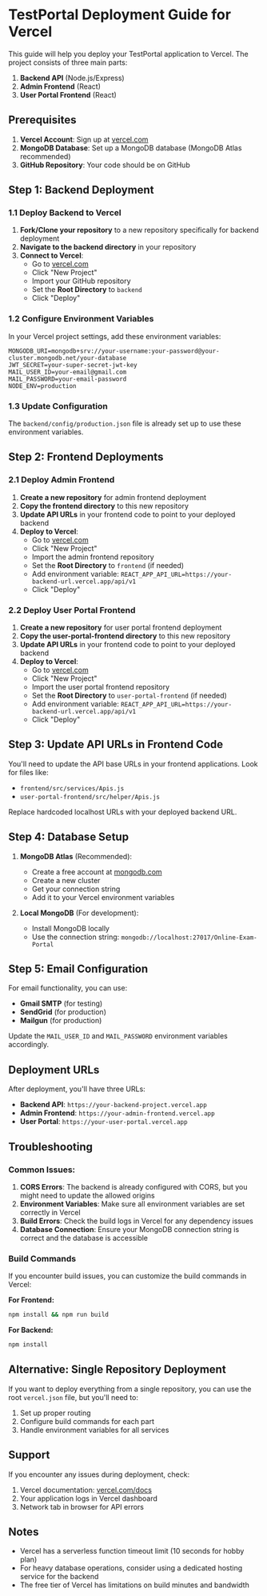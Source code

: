 # TestPortal Deployment Guide for Vercel

This guide will help you deploy your TestPortal application to Vercel. The project consists of three main parts:
1. **Backend API** (Node.js/Express)
2. **Admin Frontend** (React)
3. **User Portal Frontend** (React)

## Prerequisites

1. **Vercel Account**: Sign up at [vercel.com](https://vercel.com)
2. **MongoDB Database**: Set up a MongoDB database (MongoDB Atlas recommended)
3. **GitHub Repository**: Your code should be on GitHub

## Step 1: Backend Deployment

### 1.1 Deploy Backend to Vercel

1. **Fork/Clone your repository** to a new repository specifically for backend deployment
2. **Navigate to the backend directory** in your repository
3. **Connect to Vercel**:
   - Go to [vercel.com](https://vercel.com)
   - Click "New Project"
   - Import your GitHub repository
   - Set the **Root Directory** to `backend`
   - Click "Deploy"

### 1.2 Configure Environment Variables

In your Vercel project settings, add these environment variables:

```
MONGODB_URI=mongodb+srv://your-username:your-password@your-cluster.mongodb.net/your-database
JWT_SECRET=your-super-secret-jwt-key
MAIL_USER_ID=your-email@gmail.com
MAIL_PASSWORD=your-email-password
NODE_ENV=production
```

### 1.3 Update Configuration

The `backend/config/production.json` file is already set up to use these environment variables.

## Step 2: Frontend Deployments

### 2.1 Deploy Admin Frontend

1. **Create a new repository** for admin frontend deployment
2. **Copy the frontend directory** to this new repository
3. **Update API URLs** in your frontend code to point to your deployed backend
4. **Deploy to Vercel**:
   - Go to [vercel.com](https://vercel.com)
   - Click "New Project"
   - Import the admin frontend repository
   - Set the **Root Directory** to `frontend` (if needed)
   - Add environment variable: `REACT_APP_API_URL=https://your-backend-url.vercel.app/api/v1`
   - Click "Deploy"

### 2.2 Deploy User Portal Frontend

1. **Create a new repository** for user portal frontend deployment
2. **Copy the user-portal-frontend directory** to this new repository
3. **Update API URLs** in your frontend code to point to your deployed backend
4. **Deploy to Vercel**:
   - Go to [vercel.com](https://vercel.com)
   - Click "New Project"
   - Import the user portal frontend repository
   - Set the **Root Directory** to `user-portal-frontend` (if needed)
   - Add environment variable: `REACT_APP_API_URL=https://your-backend-url.vercel.app/api/v1`
   - Click "Deploy"

## Step 3: Update API URLs in Frontend Code

You'll need to update the API base URLs in your frontend applications. Look for files like:

- `frontend/src/services/Apis.js`
- `user-portal-frontend/src/helper/Apis.js`

Replace hardcoded localhost URLs with your deployed backend URL.

## Step 4: Database Setup

1. **MongoDB Atlas** (Recommended):
   - Create a free account at [mongodb.com](https://mongodb.com)
   - Create a new cluster
   - Get your connection string
   - Add it to your Vercel environment variables

2. **Local MongoDB** (For development):
   - Install MongoDB locally
   - Use the connection string: `mongodb://localhost:27017/Online-Exam-Portal`

## Step 5: Email Configuration

For email functionality, you can use:
- **Gmail SMTP** (for testing)
- **SendGrid** (for production)
- **Mailgun** (for production)

Update the `MAIL_USER_ID` and `MAIL_PASSWORD` environment variables accordingly.

## Deployment URLs

After deployment, you'll have three URLs:
- **Backend API**: `https://your-backend-project.vercel.app`
- **Admin Frontend**: `https://your-admin-frontend.vercel.app`
- **User Portal**: `https://your-user-portal.vercel.app`

## Troubleshooting

### Common Issues:

1. **CORS Errors**: The backend is already configured with CORS, but you might need to update the allowed origins
2. **Environment Variables**: Make sure all environment variables are set correctly in Vercel
3. **Build Errors**: Check the build logs in Vercel for any dependency issues
4. **Database Connection**: Ensure your MongoDB connection string is correct and the database is accessible

### Build Commands

If you encounter build issues, you can customize the build commands in Vercel:

**For Frontend:**
```bash
npm install && npm run build
```

**For Backend:**
```bash
npm install
```

## Alternative: Single Repository Deployment

If you want to deploy everything from a single repository, you can use the root `vercel.json` file, but you'll need to:

1. Set up proper routing
2. Configure build commands for each part
3. Handle environment variables for all services

## Support

If you encounter any issues during deployment, check:
1. Vercel documentation: [vercel.com/docs](https://vercel.com/docs)
2. Your application logs in Vercel dashboard
3. Network tab in browser for API errors

## Notes

- Vercel has a serverless function timeout limit (10 seconds for hobby plan)
- For heavy database operations, consider using a dedicated hosting service for the backend
- The free tier of Vercel has limitations on build minutes and bandwidth 